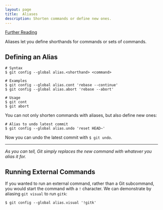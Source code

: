 ```yaml
---
layout: page
title:  Aliases
description: Shorten commands or define new ones.
---
```


[Further Reading](https://git-scm.com/book/en/v2/Git-Basics-Git-Aliases)

Aliases let you define shorthands for commands or sets of commands.

## Defining an Alias
```
# Syntax
$ git config --global alias.<shorthand> <command>

# Examples
$ git config --global alias.cont 'rebase --continue'
$ git config --global alias.abort 'rebase --abort'

# Usage
$ git cont
$ git abort
```

You can not only shorten commands with aliases, but also define new ones:

```
# Alias to undo latest commit
$ git config --global alias.undo 'reset HEAD~'
```

Now you can undo the latest commit with `$ git undo`.

---

*As you can tell, Git simply replaces the new command with whatever you alias it for.*

## Running External Commands
If you wanted to run an external command, rather than a Git subcommand, you would start the command with a `!` character. We can demonstrate by aliasing `git visual` to run `gitk`:

```
$ git config --global alias.visual '!gitk'
```
